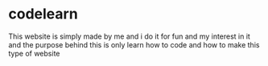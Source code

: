 # codelearn
This website is simply made by me and i do it for fun and my interest in it and the purpose behind this is only learn how to code and how to make this type of website
